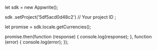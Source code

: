 let sdk = new Appwrite();

sdk
    .setProject('5df5acd0d48c2') // Your project ID
;

let promise = sdk.locale.getCurrencies();

promise.then(function (response) {
    console.log(response);
}, function (error) {
    console.log(error);
});